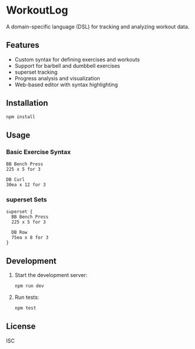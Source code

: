 # WorkoutLog

A domain-specific language (DSL) for tracking and analyzing workout data.

## Features

- Custom syntax for defining exercises and workouts
- Support for barbell and dumbbell exercises
- superset tracking
- Progress analysis and visualization
- Web-based editor with syntax highlighting

## Installation

```bash
npm install
```

## Usage

### Basic Exercise Syntax

```
BB Bench Press
225 x 5 for 3

DB Curl
30ea x 12 for 3
```

### superset Sets

```
superset {
  BB Bench Press
  225 x 5 for 3

  DB Row
  75ea x 8 for 3
}
```

## Development

1. Start the development server:

   ```bash
   npm run dev
   ```

2. Run tests:
   ```bash
   npm test
   ```

## License

ISC
